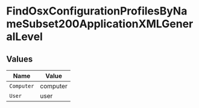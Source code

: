 # FindOsxConfigurationProfilesByNameSubset200ApplicationXMLGeneralLevel


## Values

| Name       | Value      |
| ---------- | ---------- |
| `Computer` | computer   |
| `User`     | user       |